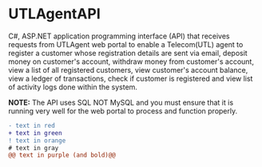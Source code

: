 # UTLAgentAPI
C#, ASP.NET application programming interface (API) that receives requests from UTLAgent web portal to enable a Telecom(UTL) agent
to register a customer whose registration details are sent via email, deposit money on customer's account, withdraw money from customer's account,
view a list of all registered customers, view customer's account balance, view a ledger of transactions, 
check if customer is registered and view list of activity logs done within the system.

<b style="color=red">NOTE:</b> The API uses SQL NOT MySQL and you must ensure that it is running very well for the web portal to process and function properly.
```diff
- text in red
+ text in green
! text in orange
# text in gray
@@ text in purple (and bold)@@
```
